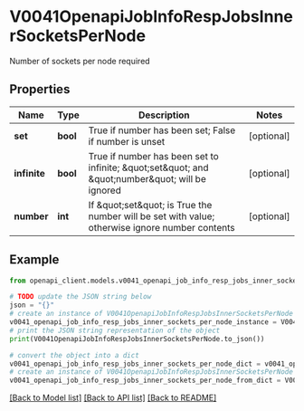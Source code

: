 # V0041OpenapiJobInfoRespJobsInnerSocketsPerNode

Number of sockets per node required

## Properties

Name | Type | Description | Notes
------------ | ------------- | ------------- | -------------
**set** | **bool** | True if number has been set; False if number is unset | [optional] 
**infinite** | **bool** | True if number has been set to infinite; \&quot;set\&quot; and \&quot;number\&quot; will be ignored | [optional] 
**number** | **int** | If \&quot;set\&quot; is True the number will be set with value; otherwise ignore number contents | [optional] 

## Example

```python
from openapi_client.models.v0041_openapi_job_info_resp_jobs_inner_sockets_per_node import V0041OpenapiJobInfoRespJobsInnerSocketsPerNode

# TODO update the JSON string below
json = "{}"
# create an instance of V0041OpenapiJobInfoRespJobsInnerSocketsPerNode from a JSON string
v0041_openapi_job_info_resp_jobs_inner_sockets_per_node_instance = V0041OpenapiJobInfoRespJobsInnerSocketsPerNode.from_json(json)
# print the JSON string representation of the object
print(V0041OpenapiJobInfoRespJobsInnerSocketsPerNode.to_json())

# convert the object into a dict
v0041_openapi_job_info_resp_jobs_inner_sockets_per_node_dict = v0041_openapi_job_info_resp_jobs_inner_sockets_per_node_instance.to_dict()
# create an instance of V0041OpenapiJobInfoRespJobsInnerSocketsPerNode from a dict
v0041_openapi_job_info_resp_jobs_inner_sockets_per_node_from_dict = V0041OpenapiJobInfoRespJobsInnerSocketsPerNode.from_dict(v0041_openapi_job_info_resp_jobs_inner_sockets_per_node_dict)
```
[[Back to Model list]](../README.md#documentation-for-models) [[Back to API list]](../README.md#documentation-for-api-endpoints) [[Back to README]](../README.md)


